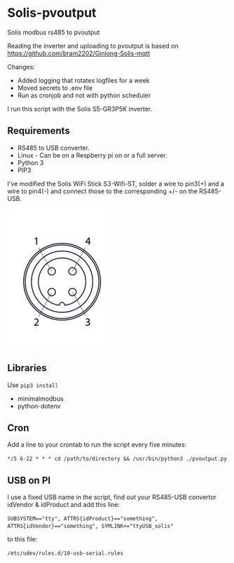 # Solis-pvoutput
Solis modbus rs485 to pvoutput

Reading the inverter and uploading to pvoutput is based on https://github.com/bram2202/Ginlong-Solis-mqtt

Changes:
- Added logging that rotates logfiles for a week
- Moved secrets to .env file
- Run as cronjob and not with python scheduler

I run this script with the Solis S5-GR3P5K inverter.

## Requirements
- RS485 to USB converter.
- Linux - Can be on a Respberry pi on or a full server.
- Python 3
- PIP3

I've modified the Solis WiFi Stick S3-Wifi-ST, solder a wire to pin3(+) and a wire to pin4(-) and connect those to the corresponding +/- on the RS485-USB.

![Pin Layout](/images/pin-layout-wifi-stick.png)

## Libraries
Use `pip3 install`
- minimalmodbus
- python-dotenv


## Cron
Add a line to your crontab to run the script every five minutes:

`*/5 6-22 * * * cd /path/to/directory && /usr/bin/python3 ./pvoutput.py`

## USB on PI
I use a fixed USB name in the script, find out your RS485-USB convertor idVendor & idProduct and add this line:

`SUBSYSTEM=="tty", ATTRS{idProduct}=="something", ATTRS{idVendor}=="something", SYMLINK+="ttyUSB_solis"`

to this file:

`/etc/udev/rules.d/10-usb-serial.rules`
